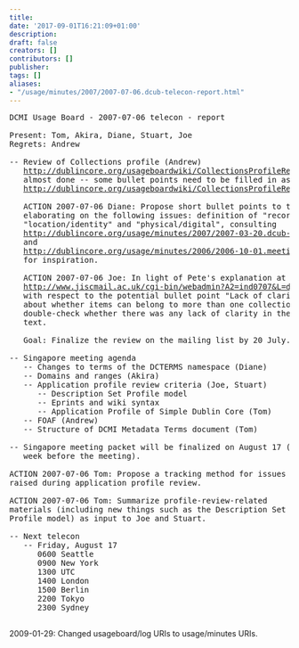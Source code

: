 ```yaml
---
title: 
date: '2017-09-01T16:21:09+01:00'
description: 
draft: false
creators: []
contributors: []
publisher: 
tags: []
aliases:
- "/usage/minutes/2007/2007-07-06.dcub-telecon-report.html"
---
```


<pre>
DCMI Usage Board - 2007-07-06 telecon - report

Present: Tom, Akira, Diane, Stuart, Joe
Regrets: Andrew

-- Review of Collections profile (Andrew)
   <a href="http://dublincore.org/usageboardwiki/CollectionsProfileReviewTb">http://dublincore.org/usageboardwiki/CollectionsProfileReviewTb</a> is
   almost done -- some bullet points need to be filled in as per
   <a href="http://dublincore.org/usageboardwiki/CollectionsProfileReviewNotes">http://dublincore.org/usageboardwiki/CollectionsProfileReviewNotes</a>

   ACTION 2007-07-06 Diane: Propose short bullet points to the list
   elaborating on the following issues: definition of "record", distinctions
   "location/identity" and "physical/digital", consulting 
   <a href="http://dublincore.org/usage/minutes/2007/2007-03-20.dcub-meeting-notes.html">http://dublincore.org/usage/minutes/2007/2007-03-20.dcub-meeting-notes.html</a>
   and 
   <a href="http://dublincore.org/usage/minutes/2006/2006-10-01.meeting-notes.manzanillo.html">http://dublincore.org/usage/minutes/2006/2006-10-01.meeting-notes.manzanillo.html</a>
   for inspiration.

   ACTION 2007-07-06 Joe: In light of Pete's explanation at
   <a href="http://www.jiscmail.ac.uk/cgi-bin/webadmin?A2=ind0707&amp;L=dc-usage&amp;P=692">http://www.jiscmail.ac.uk/cgi-bin/webadmin?A2=ind0707&amp;L=dc-usage&amp;P=692</a>
   with respect to the potential bullet point "Lack of clarity
   about whether items can belong to more than one collection",
   double-check whether there was any lack of clarity in the introductory
   text.

   Goal: Finalize the review on the mailing list by 20 July.

-- Singapore meeting agenda
   -- Changes to terms of the DCTERMS namespace (Diane)
   -- Domains and ranges (Akira)
   -- Application profile review criteria (Joe, Stuart)
      -- Description Set Profile model
      -- Eprints and wiki syntax
      -- Application Profile of Simple Dublin Core (Tom)
   -- FOAF (Andrew)
   -- Structure of DCMI Metadata Terms document (Tom)

-- Singapore meeting packet will be finalized on August 17 (one
   week before the meeting).

ACTION 2007-07-06 Tom: Propose a tracking method for issues
raised during application profile review.

ACTION 2007-07-06 Tom: Summarize profile-review-related
materials (including new things such as the Description Set
Profile model) as input to Joe and Stuart.

-- Next telecon
   -- Friday, August 17
      0600 Seattle
      0900 New York
      1300 UTC
      1400 London
      1500 Berlin
      2200 Tokyo
      2300 Sydney

</pre>2009-01-29: Changed usageboard/log URIs to usage/minutes URIs.
